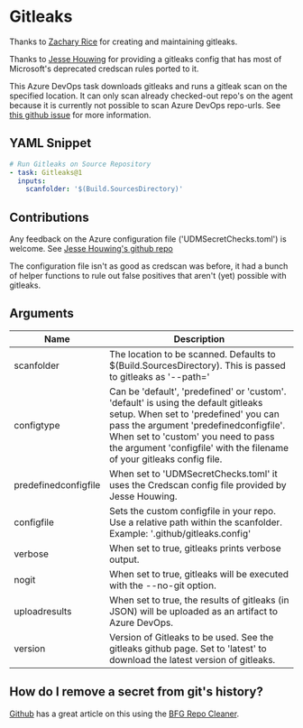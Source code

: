 # Gitleaks

Thanks to [Zachary Rice](https://github.com/zricethezav) for creating and maintaining gitleaks.

Thanks to [Jesse Houwing](https://github.com/jessehouwing) for providing a gitleaks config that has most of Microsoft's deprecated credscan rules ported to it.

This Azure DevOps task downloads gitleaks and runs a gitleak scan on the specified location. It can only scan already checked-out repo's on the agent because it is currently not possible to scan Azure DevOps repo-urls. See [this github issue](https://github.com/zricethezav/gitleaks/issues/440) for more information.

## YAML Snippet

```yaml
# Run Gitleaks on Source Repository
- task: Gitleaks@1
  inputs:
    scanfolder: '$(Build.SourcesDirectory)'
```

## Contributions

Any feedback on the Azure configuration file ('UDMSecretChecks.toml') is welcome.
See [Jesse Houwing's github repo](https://github.com/jessehouwing/gitleaks-azure)

The configuration file isn't as good as credscan was before, it had a bunch of helper functions to rule out false positives that aren't (yet) possible with gitleaks.

## Arguments

| Name | Description |
|-|-|
| scanfolder | The location to be scanned. Defaults to $(Build.SourcesDirectory). This is passed to gitleaks as '--path=' |
| configtype | Can be 'default', 'predefined' or 'custom'. 'default' is using the default gitleaks setup. When set to 'predefined' you can pass the argument 'predefinedconfigfile'. When set to 'custom' you need to pass the argument 'configfile' with the filename of your gitleaks config file. |
| predefinedconfigfile | When set to 'UDMSecretChecks.toml' it uses the Credscan config file provided by Jesse Houwing. |
| configfile | Sets the custom configfile in your repo. Use a relative path within the scanfolder. Example: '.github/gitleaks.config' |
| verbose | When set to true, gitleaks prints verbose output. |
| nogit |  When set to true, gitleaks will be executed with the --no-git option. |
| uploadresults | When set to true, the results of gitleaks (in JSON) will be uploaded as an artifact to Azure DevOps. |
| version | Version of Gitleaks to be used. See the gitleaks github page. Set to 'latest' to download the latest version of gitleaks. |

## How do I remove a secret from git's history?

[Github](https://docs.github.com/en/github/authenticating-to-github/removing-sensitive-data-from-a-repository) has a great article on this using the [BFG Repo Cleaner](https://rtyley.github.io/bfg-repo-cleaner/).
